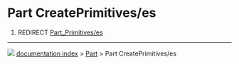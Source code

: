 # Part CreatePrimitives/es
1.  REDIRECT [Part_Primitives/es](Part_Primitives/es.md)



---
![](images/Right_arrow.png) [documentation index](../README.md) > [Part](Part_Workbench.md) > Part CreatePrimitives/es
